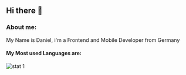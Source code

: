 ## Hi there 👋

### About me:

My Name is Daniel, i'm a Frontend and Mobile Developer from Germany 

#### My Most used Languages are:
![stat 1](https://github-readme-stats.vercel.app/api/top-langs/?username=DKJohn92&title_color=ffffff&text_color=c9cacc&icon_color=2bbc8a&bg_color=1d1f21&langs_count=4&layout=compact)

<!--
**DKJohn92/DKJohn92** is a ✨ _special_ ✨ repository because its `README.md` (this file) appears on your GitHub profile.

Here are some ideas to get you started:

- 🔭 I’m currently working on ...
- 🌱 I’m currently learning ...
- 👯 I’m looking to collaborate on ...
- 🤔 I’m looking for help with ...
- 💬 Ask me about ...
- 📫 How to reach me: ...
- 😄 Pronouns: ...
- ⚡ Fun fact: ...
- https://github.com/anuraghazra/github-readme-stats
-->
